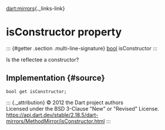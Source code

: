 [dart:mirrors](../../dart-mirrors/dart-mirrors-library){._links-link}

isConstructor property
======================

::: {#getter .section .multi-line-signature}
[bool](../../dart-core/bool-class) isConstructor
:::

Is the reflectee a constructor?

Implementation {#source}
--------------

``` {.language-dart data-language="dart"}
bool get isConstructor;
```

::: {._attribution}
© 2012 the Dart project authors\
Licensed under the BSD 3-Clause \"New\" or \"Revised\" License.\
<https://api.dart.dev/stable/2.18.5/dart-mirrors/MethodMirror/isConstructor.html>
:::
